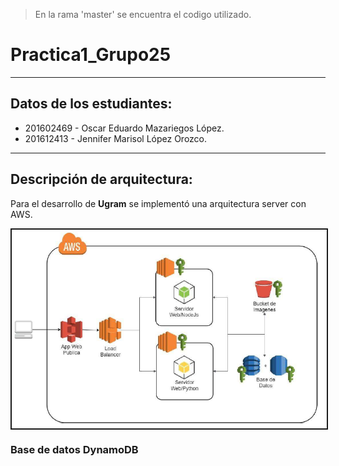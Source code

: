 > En la rama  'master' se encuentra el codigo utilizado.

# Practica1_Grupo25
- - - 
## Datos de los estudiantes:
* 201602469 - Oscar Eduardo Mazariegos López.
* 201612413 - Jennifer Marisol López Orozco.
 
- - -

## Descripción de arquitectura:
Para el desarrollo de **Ugram** se implementó una arquitectura server con AWS.

<img src="imagenesDocu\Arquitectura.PNG" border="2" align="center"/>
  
  
### Base de datos **DynamoDB**



